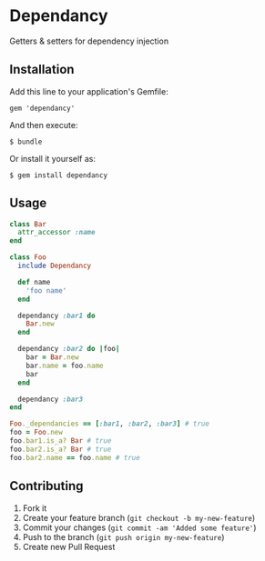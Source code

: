 # Dependancy

Getters & setters for dependency injection

## Installation

Add this line to your application's Gemfile:

    gem 'dependancy'

And then execute:

    $ bundle

Or install it yourself as:

    $ gem install dependancy

## Usage

```ruby
class Bar
  attr_accessor :name
end

class Foo
  include Dependancy

  def name
    'foo name'
  end

  dependancy :bar1 do
    Bar.new
  end

  dependancy :bar2 do |foo|
    bar = Bar.new
    bar.name = foo.name
    bar
  end

  dependancy :bar3
end

Foo._dependancies == [:bar1, :bar2, :bar3] # true
foo = Foo.new
foo.bar1.is_a? Bar # true
foo.bar2.is_a? Bar # true
foo.bar2.name == foo.name # true

```

## Contributing

1. Fork it
2. Create your feature branch (`git checkout -b my-new-feature`)
3. Commit your changes (`git commit -am 'Added some feature'`)
4. Push to the branch (`git push origin my-new-feature`)
5. Create new Pull Request
